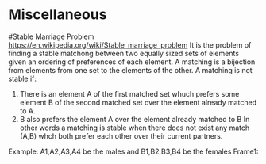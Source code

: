 # Miscellaneous
#Stable Marriage Problem
https://en.wikipedia.org/wiki/Stable_marriage_problem
It is the problem of finding a stable matchong between two equally sized sets of elements given an ordering of preferences of each element.
A matching is a bijection from elements from one set to the elements of the other.
A matching is not stable if:
1. There is an element A of the first matched set whuch prefers some element B of the second matched set over the element already matched to A.
2. B also prefers the element A over the element already matched to B
In other words a matching is stable when there does not exist any match (A,B) whch both prefer each other over their current partners.

Example:
A1,A2,A3,A4 be the males and B1,B2,B3,B4 be the females 
Frame1:
